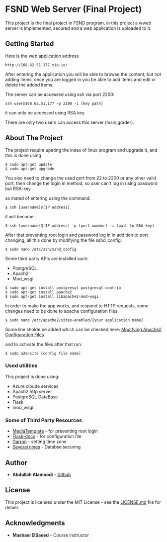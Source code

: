 # FSND Web Server (Final Project)

  This project is the final project in FSND program, in this project a wweb server is implemented,
  secured and a web application is uploaded to it.

## Getting Started

  Here is the web application address
  ```
  http://168.62.51.177.xip.io/
  ```

After entering the application you will be able to browse the content, but not adding items, once you are logged in you be able to add items and edit or delete the added items.

The server can be accessed using ssh via port 2200:
```
ssh user@168.62.51.177 -p 2200 -i [key path]
```
it can only be accessed using RSA key.

There are only two users can access this server (main,grader).

## About The Project

The project require upating the index of linux program and upgrade it, and this is done using 
```
$ sudo apt-get update
$ sudo apt-get upgrade
```

You also need to change the used port from 22 to 2200 or any other valid port,
then change the login in method, so user can't log in using password but RSA-key

so insted of entering using the command:
```
$ ssh [username]@[IP address]
```
it will become:
```
$ ssh [username]@[IP address] -p [port number] -i [path to RSA key]
```


After that preventing root login and password log in in addition to port changing, all this done by modifying the file sshd_config:
```
$ sudo nano /etc/ssh/sshd_config
```

Some third party APIs are installed such:
* PostgreSQL
* Apach2
* Mod_wsgi
```
$ sudo apt-get install postgresql postgresql-contrib
$ sudo apt-get install apache2
$ sudo apt-get install libapache2-mod-wsgi
```

In order to make the app works, and respond to HTTP requests, some changes need to be done to apache configuration files
```
$ sudo nano /etc/apache2/sites-enabled/[your application name]
```
Some line sholde be added which can be checked here:
[Modifying Apache2 Configuration Files](https://www.bogotobogo.com/python/Flask/Python_Flask_HelloWorld_App_with_Apache_WSGI_Ubuntu14.php)

and to activate the files after that run:
```
$ sudo a2ensite [config file name]
```




### Used utilities 

This project is done using:
* Azure cloude services
* Apach2 http server
* PostgreSQL DataBase
* Flask 
* mod_wsgi

### Some of Third Party Resources 
* [MediaTemplete](https://mediatemple.net/community/products/dv/204643810/how-do-i-disable-ssh-login-for-the-root-user) - for preventing root login
* [Flask-docs](http://flask.pocoo.org/docs/1.0/patterns/appdispatch/) - for configuration file
* [Garron](https://www.garron.me/en/linux/set-time-date-timezone-ntp-linux-shell-gnome-command-line.html) - setting time zone
* [Several nines](https://severalnines.com/blog/how-secure-your-postgresql-database-10-tips) - Databse securing



## Author

* **Abdullah Alamoodi** - [Github](https://github.com/abady1000)

## License

This project is licensed under the MIT License - see the [LICENSE.md](LICENSE.md) file for details

## Acknowledgments

* **Mashael ElSaeed** - Course instructor
